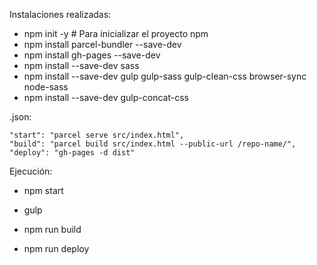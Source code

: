 Instalaciones realizadas:

- npm init -y                               # Para inicializar el proyecto npm
- npm install parcel-bundler --save-dev
- npm install gh-pages --save-dev
- npm install --save-dev sass
- npm install --save-dev gulp gulp-sass gulp-clean-css browser-sync node-sass
- npm install --save-dev gulp-concat-css



.json:

    "start": "parcel serve src/index.html",
    "build": "parcel build src/index.html --public-url /repo-name/",
    "deploy": "gh-pages -d dist"



Ejecución:
-   npm start
-   gulp

- npm run build
- npm run deploy